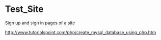 Test_Site
=========

Sign up and sign in pages of a site

http://www.tutorialspoint.com/php/create_mysql_database_using_php.htm
